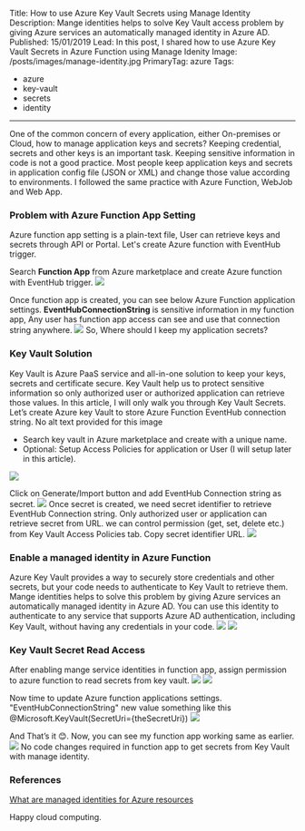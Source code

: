 Title: How to use Azure Key Vault Secrets using Manage Identity
Description: Mange identities helps to solve Key Vault access problem by giving Azure services an automatically managed identity in Azure AD. 
Published: 15/01/2019
Lead: In this post, I shared how to use Azure Key Vault Secrets in Azure Function using Manage Idenity
Image: /posts/images/manage-identity.jpg
PrimaryTag: azure
Tags:
  - azure
  - key-vault
  - secrets
  - identity
---

One of the common concern of every application, either On-premises or Cloud, how to manage application keys and secrets? Keeping credential, secrets and other keys is an important task. Keeping sensitive information in code is not a good practice. Most people keep application keys and secrets in application config file (JSON or XML) and change those value according to environments. I followed the same practice with Azure Function, WebJob and Web App.

### Problem with Azure Function App Setting

Azure function app setting is a plain-text file, User can retrieve keys and secrets through API or Portal. Let's create Azure function with EventHub trigger.

Search **Function App** from Azure marketplace and create Azure function with EventHub trigger.
<img src="/posts/images/manage-identity1.jpg" class="img-fluid centered-img">

Once function app is created, you can see below Azure Function application settings. **EventHubConnectionString** is sensitive information in my function app, Any user has function app access can see and use that connection string anywhere.
<img src="/posts/images/manage-identity2.jpg" class="img-fluid centered-img">
So, Where should I keep my application secrets?

### Key Vault Solution

Key Vault is Azure PaaS service and all-in-one solution to keep your keys, secrets and certificate secure. Key Vault help us to protect sensitive information so only authorized user or authorized application can retrieve those values. In this article, I will only walk you through Key Vault Secrets. Let’s create Azure key Vault to store Azure Function EventHub connection string.
No alt text provided for this image
- Search key vault in Azure marketplace and create with a unique name.
- Optional: Setup Access Policies for application or User (I will setup later in this article).
<img src="/posts/images/manage-identity3.jpg" class="img-fluid centered-img">

Click on Generate/Import button and add EventHub Connection string as secret.
<img src="/posts/images/manage-identity4.jpg" class="img-fluid centered-img">
Once secret is created, we need secret identifier to retrieve EventHub Connection string. Only authorized user or application can retrieve secret from URL. we can control permission (get, set, delete etc.) from Key Vault Access Policies tab. Copy secret identifier URL.
<img src="/posts/images/manage-identity6.jpg" class="img-fluid centered-img">

### Enable a managed identity in Azure Function

Azure Key Vault provides a way to securely store credentials and other secrets, but your code needs to authenticate to Key Vault to retrieve them. Mange identities helps to solve this problem by giving Azure services an automatically managed identity in Azure AD. You can use this identity to authenticate to any service that supports Azure AD authentication, including Key Vault, without having any credentials in your code.
<img src="/posts/images/manage-identity7.jpg" class="img-fluid centered-img">
<img src="/posts/images/manage-identity8.jpg" class="img-fluid centered-img">

### Key Vault Secret Read Access
After enabling mange service identities in function app, assign permission to azure function to read secrets from key vault.
<img src="/posts/images/manage-identity9.jpg" class="img-fluid centered-img">
<img src="/posts/images/manage-identity10.jpg" class="img-fluid centered-img">

Now time to update Azure function applications settings. "EventHubConnectionString" new value something like this @Microsoft.KeyVault(SecretUri={theSecretUri})
<img src="/posts/images/manage-identity11.jpg" class="img-fluid centered-img">

And That’s it 😊. Now, you can see my function app working same as earlier.
<img src="/posts/images/manage-identity12.jpg" class="img-fluid centered-img">
No code changes required in function app to get secrets from Key Vault with manage identity.

### References
[What are managed identities for Azure resources](https://learn.microsoft.com/en-us/azure/active-directory/managed-identities-azure-resources/overview)

Happy cloud computing.